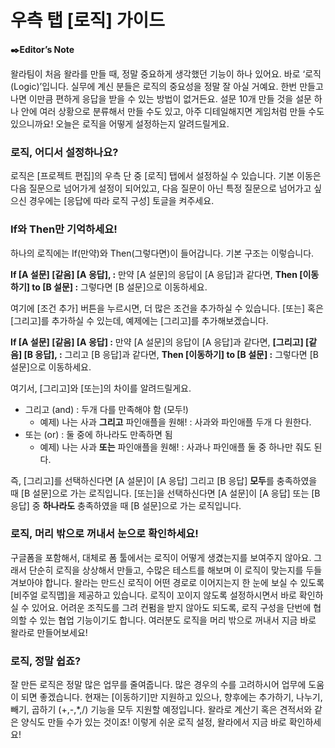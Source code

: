 # 우측 탭 [로직] 가이드

**✒️Editor’s Note**

왈라팀이 처음 왈라를 만들 때, 정말 중요하게 생각했던 기능이 하나 있어요. 바로 ‘로직(Logic)’입니다. 실무에 계신 분들은 로직의 중요성을 정말 잘 아실 거예요. 한번 만들고 나면 이만큼 편하게 응답을 받을 수 있는 방법이 없거든요. 설문 10개 만들 것을 설문 하나 안에 여러 상황으로 분류해서 만들 수도 있고, 아주 디테일해지면 게임처럼 만들 수도 있으니까요! 오늘은 로직을 어떻게 설정하는지 알려드릴게요.

### 로직, 어디서 설정하나요?

로직은 [프로젝트 편집]의 우측 단 중 [로직] 탭에서 설정하실 수 있습니다. 기본 이동은 다음 질문으로 넘어가게 설정이 되어있고, 다음 질문이 아닌 특정 질문으로 넘어가고 싶으신 경우에는 [응답에 따라 로직 구성] 토글을 켜주세요.

### If와 Then만 기억하세요!

하나의 로직에는 If(만약)와 Then(그렇다면)이 들어갑니다.
기본 구조는 이렇습니다.

**If [A 설문] [같음] [A 응답], :** 만약 [A 설문]의 응답이 [A 응답]과 같다면,
**Then [이동하기] to [B 설문] :** 그렇다면 [B 설문]으로 이동하세요.

여기에 [조건 추가] 버튼을 누르시면, 더 많은 조건을 추가하실 수 있습니다.
[또는] 혹은 [그리고]를 추가하실 수 있는데, 예제에는 [그리고]를 추가해보겠습니다.

**If [A 설문] [같음] [A 응답] :** 만약 [A 설문]의 응답이 [A 응답]과 같다면,
**[그리고] [같음] [B 응답], :** 그리고 [B 응답]과 같다면,
**Then [이동하기] to [B 설문] :** 그렇다면 [B 설문]으로 이동하세요.

여기서, [그리고]와 [또는]의 차이를 알려드릴게요.

- 그리고 (and) : 두개 다를 만족해야 함 (모두!)
  - 예제) 나는 사과 **그리고** 파인애플을 원해! : 사과와 파인애플 두개 다 원한다.
- 또는 (or) : 둘 중에 하나라도 만족하면 됨
  - 예제) 나는 사과 **또는** 파인애플을 원해! : 사과나 파인애플 둘 중 하나만 줘도 된다.

즉, [그리고]를 선택하신다면 [A 설문]이 [A 응답] 그리고 [B 응답] **모두**를 충족하였을 때 [B 설문]으로 가는 로직입니다. [또는]을 선택하신다면 [A 설문]이 [A 응답] 또는 [B 응답] 중 **하나라도** 충족하였을 때 [B 설문]으로 가는 로직입니다.

### 로직, 머리 밖으로 꺼내서 눈으로 확인하세요!

구글폼을 포함해서, 대체로 폼 툴에서는 로직이 어떻게 생겼는지를 보여주지 않아요. 그래서 단순히 로직을 상상해서 만들고, 수많은 테스트를 해보며 이 로직이 맞는지를 두들겨보아야 합니다. 왈라는 만드신 로직이 어떤 경로로 이어지는지 한 눈에 보실 수 있도록 [비주얼 로직맵]을 제공하고 있습니다. 로직이 꼬이지 않도록 설정하시면서 바로 확인하실 수 있어요. 어려운 조직도를 그려 컨펌을 받지 않아도 되도록, 로직 구성을 단번에 협의할 수 있는 협업 기능이기도 합니다. 여러분도 로직을 머리 밖으로 꺼내서 지금 바로 왈라로 만들어보세요!

### 로직, 정말 쉽죠?

잘 만든 로직은 정말 많은 업무를 줄여줍니다. 많은 경우의 수를 고려하시어 업무에 도움이 되면 좋겠습니다. 현재는 [이동하기]만 지원하고 있으나, 향후에는 추가하기, 나누기, 빼기, 곱하기 (+,-,\*,/) 기능을 모두 지원할 예정입니다. 왈라로 계산기 혹은 견적서와 같은 양식도 만들 수가 있는 것이죠! 이렇게 쉬운 로직 설정, 왈라에서 지금 바로 확인하세요!
